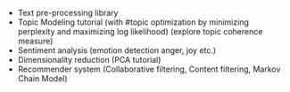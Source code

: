 - Text pre-processing library
- Topic Modeling tutorial (with #topic optimization by minimizing perplexity and maximizing log likelihood) (explore topic coherence measure)
- Sentiment analysis (emotion detection anger, joy etc.)
- Dimensionality reduction (PCA tutorial)
- Recommender system (Collaborative filtering, Content filtering, Markov Chain Model)
